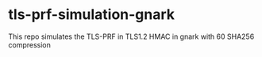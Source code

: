 # tls-prf-simulation-gnark
This repo simulates the TLS-PRF in TLS1.2 HMAC in gnark with 60 SHA256 compression

